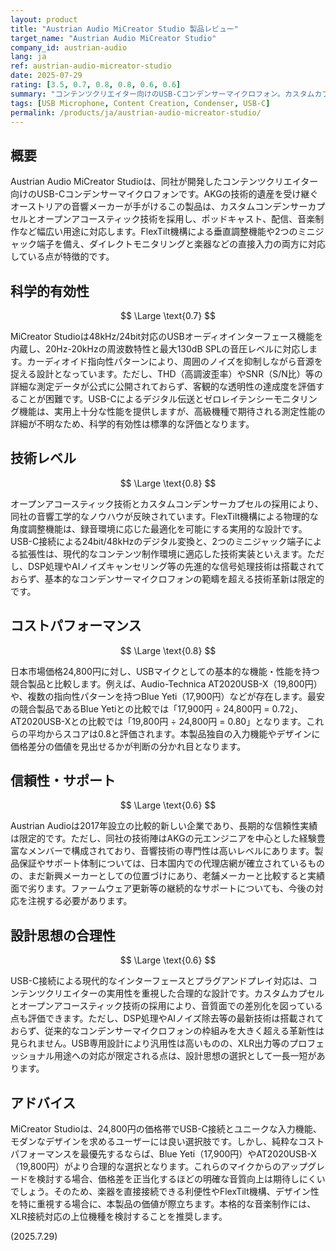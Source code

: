 ```yaml
---
layout: product
title: "Austrian Audio MiCreator Studio 製品レビュー"
target_name: "Austrian Audio MiCreator Studio"
company_id: austrian-audio
lang: ja
ref: austrian-audio-micreator-studio
date: 2025-07-29
rating: [3.5, 0.7, 0.8, 0.8, 0.6, 0.6]
summary: "コンテンツクリエイター向けのUSB-Cコンデンサーマイクロフォン。カスタムカプセルとオープンアコースティック技術を採用し、48kHz/24bitの音質を提供。"
tags: [USB Microphone, Content Creation, Condenser, USB-C]
permalink: /products/ja/austrian-audio-micreator-studio/
---
```


## 概要

Austrian Audio MiCreator Studioは、同社が開発したコンテンツクリエイター向けのUSB-Cコンデンサーマイクロフォンです。AKGの技術的遺産を受け継ぐオーストリアの音響メーカーが手がけるこの製品は、カスタムコンデンサーカプセルとオープンアコースティック技術を採用し、ポッドキャスト、配信、音楽制作など幅広い用途に対応します。FlexTilt機構による垂直調整機能や2つのミニジャック端子を備え、ダイレクトモニタリングと楽器などの直接入力の両方に対応している点が特徴的です。

## 科学的有効性

$$ \Large \text{0.7} $$

MiCreator Studioは48kHz/24bit対応のUSBオーディオインターフェース機能を内蔵し、20Hz-20kHzの周波数特性と最大130dB SPLの音圧レベルに対応します。カーディオイド指向性パターンにより、周囲のノイズを抑制しながら音源を捉える設計となっています。ただし、THD（高調波歪率）やSNR（S/N比）等の詳細な測定データが公式に公開されておらず、客観的な透明性の達成度を評価することが困難です。USB-Cによるデジタル伝送とゼロレイテンシーモニタリング機能は、実用上十分な性能を提供しますが、高級機種で期待される測定性能の詳細が不明なため、科学的有効性は標準的な評価となります。

## 技術レベル

$$ \Large \text{0.8} $$

オープンアコースティック技術とカスタムコンデンサーカプセルの採用により、同社の音響工学的なノウハウが反映されています。FlexTilt機構による物理的な角度調整機能は、録音環境に応じた最適化を可能にする実用的な設計です。USB-C接続による24bit/48kHzのデジタル変換と、2つのミニジャック端子による拡張性は、現代的なコンテンツ制作環境に適応した技術実装といえます。ただし、DSP処理やAIノイズキャンセリング等の先進的な信号処理技術は搭載されておらず、基本的なコンデンサーマイクロフォンの範疇を超える技術革新は限定的です。

## コストパフォーマンス

$$ \Large \text{0.8} $$

日本市場価格24,800円に対し、USBマイクとしての基本的な機能・性能を持つ競合製品と比較します。例えば、Audio-Technica AT2020USB-X（19,800円）や、複数の指向性パターンを持つBlue Yeti（17,900円）などが存在します。最安の競合製品であるBlue Yetiとの比較では「17,900円 ÷ 24,800円 = 0.72」、AT2020USB-Xとの比較では「19,800円 ÷ 24,800円 = 0.80」となります。これらの平均からスコアは0.8と評価されます。本製品独自の入力機能やデザインに価格差分の価値を見出せるかが判断の分かれ目となります。

## 信頼性・サポート

$$ \Large \text{0.6} $$

Austrian Audioは2017年設立の比較的新しい企業であり、長期的な信頼性実績は限定的です。ただし、同社の技術陣はAKGの元エンジニアを中心とした経験豊富なメンバーで構成されており、音響技術の専門性は高いレベルにあります。製品保証やサポート体制については、日本国内での代理店網が確立されているものの、まだ新興メーカーとしての位置づけにあり、老舗メーカーと比較すると実績面で劣ります。ファームウェア更新等の継続的なサポートについても、今後の対応を注視する必要があります。

## 設計思想の合理性

$$ \Large \text{0.6} $$

USB-C接続による現代的なインターフェースとプラグアンドプレイ対応は、コンテンツクリエイターの実用性を重視した合理的な設計です。カスタムカプセルとオープンアコースティック技術の採用により、音質面での差別化を図っている点も評価できます。ただし、DSP処理やAIノイズ除去等の最新技術は搭載されておらず、従来的なコンデンサーマイクロフォンの枠組みを大きく超える革新性は見られません。USB専用設計により汎用性は高いものの、XLR出力等のプロフェッショナル用途への対応が限定される点は、設計思想の選択として一長一短があります。

## アドバイス

MiCreator Studioは、24,800円の価格帯でUSB-C接続とユニークな入力機能、モダンなデザインを求めるユーザーには良い選択肢です。しかし、純粋なコストパフォーマンスを最優先するならば、Blue Yeti（17,900円）やAT2020USB-X（19,800円）がより合理的な選択となります。これらのマイクからのアップグレードを検討する場合、価格差を正当化するほどの明確な音質向上は期待しにくいでしょう。そのため、楽器を直接接続できる利便性やFlexTilt機構、デザイン性を特に重視する場合に、本製品の価値が際立ちます。本格的な音楽制作には、XLR接続対応の上位機種を検討することを推奨します。

(2025.7.29)
